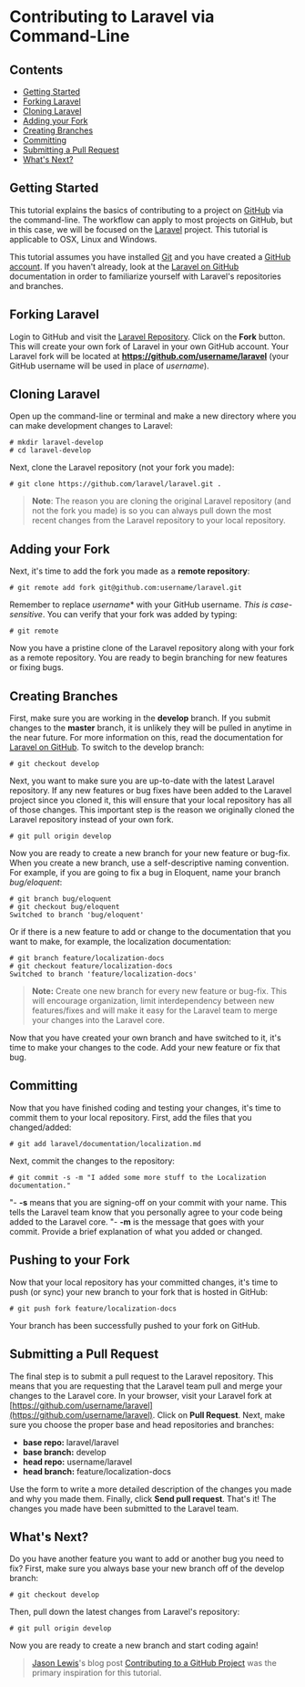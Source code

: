 # Contributing to Laravel via Command-Line

## Contents

- [Getting Started](#getting-started)
- [Forking Laravel](#forking-laravel)
- [Cloning Laravel](#cloning-laravel)
- [Adding your Fork](#adding-your-fork)
- [Creating Branches](#creating-branches)
- [Committing](#committing)
- [Submitting a Pull Request](#submitting-a-pull-request)
- [What's Next?](#whats-next)

<a name="getting-started"></a>
## Getting Started

This tutorial explains the basics of contributing to a project on [GitHub](https://github.com/) via the command-line. The workflow can apply to most projects on GitHub, but in this case, we will be focused on the [Laravel](https://github.com/laravel/laravel) project. This tutorial is applicable to OSX, Linux and Windows.

This tutorial assumes you have installed [Git](http://git-scm.com/) and you have created a [GitHub account](https://github.com/signup/free). If you haven't already, look at the [Laravel on GitHub](/docs/contrib/github) documentation in order to familiarize yourself with Laravel's repositories and branches.

<a name="forking-laravel"></a>
## Forking Laravel

Login to GitHub and visit the [Laravel Repository](https://github.com/laravel/laravel). Click on the **Fork** button. This will create your own fork of Laravel in your own GitHub account. Your Laravel fork will be located at **https://github.com/username/laravel** (your GitHub username will be used in place of *username*).

<a name="cloning-laravel"></a>
## Cloning Laravel

Open up the command-line or terminal and make a new directory where you can make development changes to Laravel:

	# mkdir laravel-develop
	# cd laravel-develop

Next, clone the Laravel repository (not your fork you made):

	# git clone https://github.com/laravel/laravel.git .

> **Note**: The reason you are cloning the original Laravel repository (and not the fork you made) is so you can always pull down the most recent changes from the Laravel repository to your local repository.

<a name="adding-your-fork"></a>
## Adding your Fork

Next, it's time to add the fork you made as a **remote repository**:

	# git remote add fork git@github.com:username/laravel.git

Remember to replace *username** with your GitHub username. *This is case-sensitive*. You can verify that your fork was added by typing:

	# git remote

Now you have a pristine clone of the Laravel repository along with your fork as a remote repository. You are ready to begin branching for new features or fixing bugs.

<a name="creating-branches"></a>
## Creating Branches

First, make sure you are working in the **develop** branch. If you submit changes to the **master** branch, it is unlikely they will be pulled in anytime in the near future. For more information on this, read the documentation for [Laravel on GitHub](/docs/contrib/github). To switch to the develop branch:

	# git checkout develop

Next, you want to make sure you are up-to-date with the latest Laravel repository. If any new features or bug fixes have been added to the Laravel project since you cloned it, this will ensure that your local repository has all of those changes. This important step is the reason we originally cloned the Laravel repository instead of your own fork.

	# git pull origin develop

Now you are ready to create a new branch for your new feature or bug-fix. When you create a new branch, use a self-descriptive naming convention. For example, if you are going to fix a bug in Eloquent, name your branch *bug/eloquent*:

	# git branch bug/eloquent
	# git checkout bug/eloquent
	Switched to branch 'bug/eloquent'

Or if there is a new feature to add or change to the documentation that you want to make, for example, the localization documentation:

	# git branch feature/localization-docs
	# git checkout feature/localization-docs
	Switched to branch 'feature/localization-docs'

> **Note:** Create one new branch for every new feature or bug-fix. This will encourage organization, limit interdependency between new features/fixes and will make it easy for the Laravel team to merge your changes into the Laravel core.

Now that you have created your own branch and have switched to it, it's time to make your changes to the code. Add your new feature or fix that bug.

<a name="committing"></a>
## Committing

Now that you have finished coding and testing your changes, it's time to commit them to your local repository. First, add the files that you changed/added:

	# git add laravel/documentation/localization.md

Next, commit the changes to the repository:

	# git commit -s -m "I added some more stuff to the Localization documentation."

"- **-s** means that you are signing-off on your commit with your name. This tells the Laravel team know that you personally agree to your code being added to the Laravel core.
"- **-m** is the message that goes with your commit. Provide a brief explanation of what you added or changed.

<a name="pushing-to-your-fork"></a>
## Pushing to your Fork

Now that your local repository has your committed changes, it's time to push (or sync) your new branch to your fork that is hosted in GitHub:

	# git push fork feature/localization-docs

Your branch has been successfully pushed to your fork on GitHub.

<a name="submitting-a-pull-request"></a>
## Submitting a Pull Request

The final step is to submit a pull request to the Laravel repository. This means that you are requesting that the Laravel team pull and merge your changes to the Laravel core. In your browser, visit your Laravel fork at [https://github.com/username/laravel](https://github.com/username/laravel). Click on **Pull Request**. Next, make sure you choose the proper base and head repositories and branches:

- **base repo:** laravel/laravel
- **base branch:** develop
- **head repo:** username/laravel
- **head branch:** feature/localization-docs

Use the form to write a more detailed description of the changes you made and why you made them. Finally, click **Send pull request**. That's it! The changes you made have been submitted to the Laravel team.

<a name="whats-next"></a>
## What's Next?

Do you have another feature you want to add or another bug you need to fix? First, make sure you always base your new branch off of the develop branch:

	# git checkout develop

Then, pull down the latest changes from Laravel's repository:

	# git pull origin develop

Now you are ready to create a new branch and start coding again!

> [Jason Lewis](http://jasonlewis.me/)'s blog post [Contributing to a GitHub Project](http://jasonlewis.me/blog/2012/06/how-to-contributing-to-a-github-project) was the primary inspiration for this tutorial.

